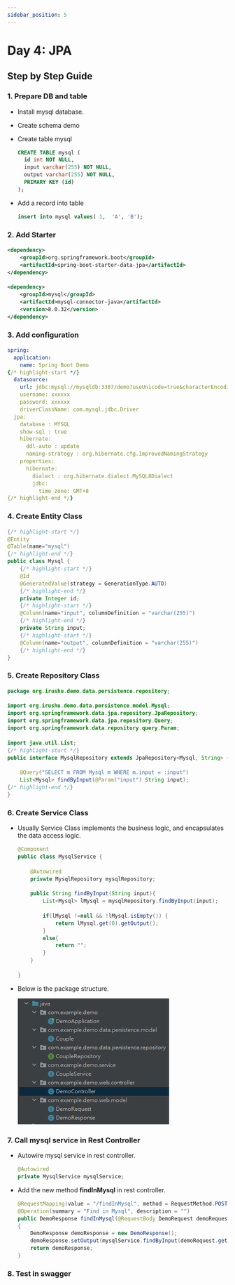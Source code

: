 ```yaml
---
sidebar_position: 5
---
```


# Day 4:  JPA

## Step by Step Guide

### 1. Prepare DB and table

- Install mysql database.
- Create schema demo
- Create table mysql

    ```sql title="We create the table couple to store couple names."
    CREATE TABLE mysql (
      id int NOT NULL,
      input varchar(255) NOT NULL,
      output varchar(255) NOT NULL,
      PRIMARY KEY (id)
    );
    ```

- Add a record into table

    ```sql
    insert into mysql values( 1,  'A', 'B');
    ```

### 2. Add Starter

```xml title="pom.xml"
<dependency>
    <groupId>org.springframework.boot</groupId>
    <artifactId>spring-boot-starter-data-jpa</artifactId>
</dependency>

<dependency>
    <groupId>mysql</groupId>
    <artifactId>mysql-connector-java</artifactId>
    <version>8.0.32</version>
</dependency>
```

### 3. Add configuration

```yaml title="application.yml"
spring:
  application:
    name: Spring Boot Demo
{/* highlight-start */}    
  datasource:
    url: jdbc:mysql://mysqldb:3307/demo?useUnicode=true&characterEncoding=utf-8&useLegacyDatetimeCode=false
    username: xxxxxx
    password: xxxxxx
    driverClassName: com.mysql.jdbc.Driver
  jpa:
    database : MYSQL
    show-sql : true
    hibernate:
      ddl-auto : update
      naming-strategy : org.hibernate.cfg.ImprovedNamingStrategy
    properties:
      hibernate:
        dialect : org.hibernate.dialect.MySQL8Dialect
        jdbc:
          time_zone: GMT+8  
{/* highlight-end */}
```

### 4. Create Entity Class

```java title="org.irushu.demo.data.persistence.model.Mysql" showLineNumbers
{/* highlight-start */}   
@Entity
@Table(name="mysql")
{/* highlight-end */} 
public class Mysql {
    {/* highlight-start */}  
    @Id
    @GeneratedValue(strategy = GenerationType.AUTO)
    {/* highlight-end */} 
    private Integer id;
    {/* highlight-start */}  
    @Column(name="input", columnDefinition = "varchar(255)")
    {/* highlight-end */} 
    private String input;
    {/* highlight-start */}  
    @Column(name="output", columnDefinition = "varchar(255)")
    {/* highlight-end */} 
}
```

### 5. Create Repository Class

```java title="org.irushu.demo.data.persistence.repository.MysqlRepository" showLineNumbers
package org.irushu.demo.data.persistence.repository;

import org.irushu.demo.data.persistence.model.Mysql;
import org.springframework.data.jpa.repository.JpaRepository;
import org.springframework.data.jpa.repository.Query;
import org.springframework.data.repository.query.Param;

import java.util.List;
{/* highlight-start */}  
public interface MysqlRepository extends JpaRepository<Mysql, String> {

    @Query("SELECT m FROM Mysql m WHERE m.input = :input")
    List<Mysql> findByInput(@Param("input") String input);
{/* highlight-end */} 
}
```

### 6. Create Service Class

- Usually Service Class implements the business logic, and encapsulates the data access logic. 

    ```java title="org.irushu.demo.service.MysqlService" showLineNumbers
    @Component
    public class MysqlService {

        @Autowired
        private MysqlRepository mysqlRepository;

        public String findByInput(String input){
            List<Mysql> lMysql = mysqlRepository.findByInput(input);

            if(lMysql !=null && !lMysql.isEmpty()) {
                return lMysql.get(0).getOutput();
            }
            else{
                return "";
            }
        }

    }
    ```

- Below is the package structure.

    ![package-structure](/img/springboot/java-package-structure.PNG)


### 7. Call mysql service in Rest Controller

- Autowire mysql service in rest controller.

    ```java title="org.irushu.demo.web.controller.DemoController"
    @Autowired
    private MysqlService mysqlService;
    ```

- Add the new method **findInMysql** in rest controller.
    ```java title="org.irushu.demo.web.controller.DemoController" showLineNumbers
    @RequestMapping(value = "/findInMysql", method = RequestMethod.POST, consumes = MediaType.APPLICATION_JSON_VALUE, produces = MediaType.APPLICATION_JSON_VALUE)
    @Operation(summary = "Find in Mysql", description = "")
    public DemoResponse findInMysql(@RequestBody DemoRequest demoRequest)
    {
        DemoResponse demoResponse = new DemoResponse();
        demoResponse.setOutput(mysqlService.findByInput(demoRequest.getInput()));
        return demoResponse;
    }
    ```

### 8. Test in swagger
